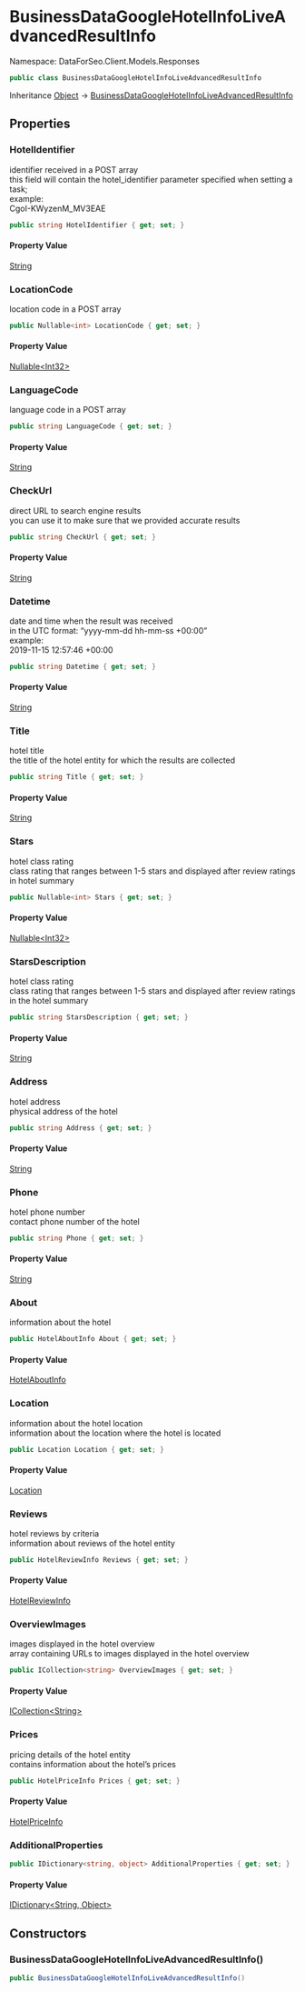 # BusinessDataGoogleHotelInfoLiveAdvancedResultInfo

Namespace: DataForSeo.Client.Models.Responses

```csharp
public class BusinessDataGoogleHotelInfoLiveAdvancedResultInfo
```

Inheritance [Object](https://docs.microsoft.com/en-us/dotnet/api/system.object) → [BusinessDataGoogleHotelInfoLiveAdvancedResultInfo](./dataforseo.client.models.responses.businessdatagooglehotelinfoliveadvancedresultinfo.md)

## Properties

### **HotelIdentifier**

identifier received in a POST array
 <br>this field will contain the hotel_identifier parameter specified when setting a task;
 <br>example:
 <br>CgoI-KWyzenM_MV3EAE

```csharp
public string HotelIdentifier { get; set; }
```

#### Property Value

[String](https://docs.microsoft.com/en-us/dotnet/api/system.string)<br>

### **LocationCode**

location code in a POST array

```csharp
public Nullable<int> LocationCode { get; set; }
```

#### Property Value

[Nullable&lt;Int32&gt;](https://docs.microsoft.com/en-us/dotnet/api/system.nullable-1)<br>

### **LanguageCode**

language code in a POST array

```csharp
public string LanguageCode { get; set; }
```

#### Property Value

[String](https://docs.microsoft.com/en-us/dotnet/api/system.string)<br>

### **CheckUrl**

direct URL to search engine results
 <br>you can use it to make sure that we provided accurate results

```csharp
public string CheckUrl { get; set; }
```

#### Property Value

[String](https://docs.microsoft.com/en-us/dotnet/api/system.string)<br>

### **Datetime**

date and time when the result was received
 <br>in the UTC format: “yyyy-mm-dd hh-mm-ss +00:00”
 <br>example:
 <br>2019-11-15 12:57:46 +00:00

```csharp
public string Datetime { get; set; }
```

#### Property Value

[String](https://docs.microsoft.com/en-us/dotnet/api/system.string)<br>

### **Title**

hotel title
 <br>the title of the hotel entity for which the results are collected

```csharp
public string Title { get; set; }
```

#### Property Value

[String](https://docs.microsoft.com/en-us/dotnet/api/system.string)<br>

### **Stars**

hotel class rating
 <br>class rating that ranges between 1-5 stars and displayed after review ratings in hotel summary

```csharp
public Nullable<int> Stars { get; set; }
```

#### Property Value

[Nullable&lt;Int32&gt;](https://docs.microsoft.com/en-us/dotnet/api/system.nullable-1)<br>

### **StarsDescription**

hotel class rating
 <br>class rating that ranges between 1-5 stars and displayed after review ratings in the hotel summary

```csharp
public string StarsDescription { get; set; }
```

#### Property Value

[String](https://docs.microsoft.com/en-us/dotnet/api/system.string)<br>

### **Address**

hotel address
 <br>physical address of the hotel

```csharp
public string Address { get; set; }
```

#### Property Value

[String](https://docs.microsoft.com/en-us/dotnet/api/system.string)<br>

### **Phone**

hotel phone number
 <br>contact phone number of the hotel

```csharp
public string Phone { get; set; }
```

#### Property Value

[String](https://docs.microsoft.com/en-us/dotnet/api/system.string)<br>

### **About**

information about the hotel

```csharp
public HotelAboutInfo About { get; set; }
```

#### Property Value

[HotelAboutInfo](./dataforseo.client.models.hotelaboutinfo.md)<br>

### **Location**

information about the hotel location
 <br>information about the location where the hotel is located

```csharp
public Location Location { get; set; }
```

#### Property Value

[Location](./dataforseo.client.models.location.md)<br>

### **Reviews**

hotel reviews by criteria
 <br>information about reviews of the hotel entity

```csharp
public HotelReviewInfo Reviews { get; set; }
```

#### Property Value

[HotelReviewInfo](./dataforseo.client.models.hotelreviewinfo.md)<br>

### **OverviewImages**

images displayed in the hotel overview
 <br>array containing URLs to images displayed in the hotel overview

```csharp
public ICollection<string> OverviewImages { get; set; }
```

#### Property Value

[ICollection&lt;String&gt;](https://docs.microsoft.com/en-us/dotnet/api/system.collections.generic.icollection-1)<br>

### **Prices**

pricing details of the hotel entity
 <br>contains information about the hotel’s prices

```csharp
public HotelPriceInfo Prices { get; set; }
```

#### Property Value

[HotelPriceInfo](./dataforseo.client.models.hotelpriceinfo.md)<br>

### **AdditionalProperties**

```csharp
public IDictionary<string, object> AdditionalProperties { get; set; }
```

#### Property Value

[IDictionary&lt;String, Object&gt;](https://docs.microsoft.com/en-us/dotnet/api/system.collections.generic.idictionary-2)<br>

## Constructors

### **BusinessDataGoogleHotelInfoLiveAdvancedResultInfo()**

```csharp
public BusinessDataGoogleHotelInfoLiveAdvancedResultInfo()
```
